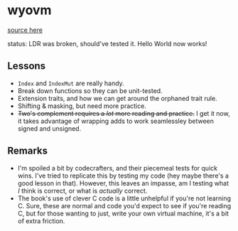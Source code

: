 # wyovm

[source here](https://www.jmeiners.com/lc3-vm/)


status: LDR was broken, should've tested it. Hello World now works!

## Lessons

 - `Index` and `IndexMut` are really handy.
 - Break down functions so they can be unit-tested.
 - Extension traits, and how we can get around the orphaned trait rule.
 - Shifting & masking, but need more practice.
 - ~~Two's complement requires a *lot* more reading and practice.~~ I get it now, it takes advantage of wrapping adds to work seamlessley between signed and unsigned.

## Remarks

 - I'm spoiled a bit by codecrafters, and their piecemeal tests for quick wins. I've tried to replicate this by testing my code (hey maybe there's a good lesson in that). However, this leaves an impasse, am I testing what *I* think is correct, or what is *actually* correct.
 - The book's use of clever C code is a little unhelpful if you're not learning C. Sure, these are normal and code you'd expect to see if you're reading C, but for those wanting to just, write your own virtual machine, it's a bit of extra friction.
